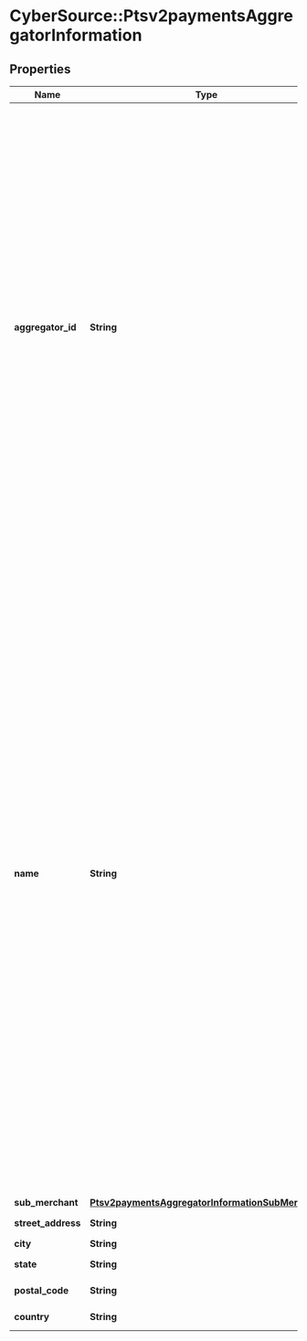 # CyberSource::Ptsv2paymentsAggregatorInformation

## Properties
Name | Type | Description | Notes
------------ | ------------- | ------------- | -------------
**aggregator_id** | **String** | Value that identifies you as a payment aggregator. Get this value from the processor.  #### CyberSource through VisaNet The value for this field corresponds to the following data in the TC 33 capture file5: - Record: CP01 TCR6 - Position: 95-105 - Field: Payment Facilitator ID  This field is supported for Visa, Mastercard and Discover Transactions.  **FDC Compass**\\ This value must consist of uppercase characters.  | [optional] 
**name** | **String** | Your payment aggregator business name.  **American Express Direct**\\ The maximum length of the aggregator name depends on the length of the sub-merchant name. The combined length for both values must not exceed 36 characters.\\  #### CyberSource through VisaNet With American Express, the maximum length of the aggregator name depends on the length of the sub-merchant name. The combined length for both values must not exceed 36 characters. The value for this field does not map to the TC 33 capture file5.  **FDC Compass**\\ This value must consist of uppercase characters.  | [optional] 
**sub_merchant** | [**Ptsv2paymentsAggregatorInformationSubMerchant**](Ptsv2paymentsAggregatorInformationSubMerchant.md) |  | [optional] 
**street_address** | **String** | Acquirer street name. | [optional] 
**city** | **String** | Acquirer city. | [optional] 
**state** | **String** | Acquirer state. | [optional] 
**postal_code** | **String** | Acquirer postal code. | [optional] 
**country** | **String** | Acquirer country. | [optional] 


